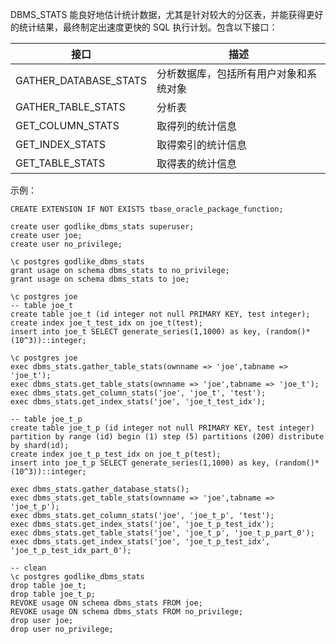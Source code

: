 DBMS_STATS 能良好地估计统计数据，尤其是针对较大的分区表，并能获得更好的统计结果，最终制定出速度更快的 SQL 执行计划。包含以下接口：

| 接口                  | 描述                                   |
| --------------------- | -------------------------------------- |
| GATHER_DATABASE_STATS | 分析数据库，包括所有用户对象和系统对象 |
| GATHER_TABLE_STATS    | 分析表                                 |
| GET_COLUMN_STATS      | 取得列的统计信息                       |
| GET_INDEX_STATS       | 取得索引的统计信息                     |
| GET_TABLE_STATS       | 取得表的统计信息                       |

示例：
```
CREATE EXTENSION IF NOT EXISTS tbase_oracle_package_function;
    
create user godlike_dbms_stats superuser;
create user joe;
create user no_privilege;
    
\c postgres godlike_dbms_stats
grant usage on schema dbms_stats to no_privilege;
grant usage on schema dbms_stats to joe;
    
\c postgres joe
-- table joe_t
create table joe_t (id integer not null PRIMARY KEY, test integer);
create index joe_t_test_idx on joe_t(test);
insert into joe_t SELECT generate_series(1,1000) as key, (random()*(10^3))::integer;
    
\c postgres joe
exec dbms_stats.gather_table_stats(ownname => 'joe',tabname => 'joe_t');
exec dbms_stats.get_table_stats(ownname => 'joe',tabname => 'joe_t');
exec dbms_stats.get_column_stats('joe', 'joe_t', 'test');
exec dbms_stats.get_index_stats('joe', 'joe_t_test_idx');
    
-- table joe_t_p
create table joe_t_p (id integer not null PRIMARY KEY, test integer) partition by range (id) begin (1) step (5) partitions (200) distribute by shard(id);
create index joe_t_p_test_idx on joe_t_p(test);
insert into joe_t_p SELECT generate_series(1,1000) as key, (random()*(10^3))::integer;
    
exec dbms_stats.gather_database_stats();
exec dbms_stats.get_table_stats(ownname => 'joe',tabname => 'joe_t_p');
exec dbms_stats.get_column_stats('joe', 'joe_t_p', 'test');
exec dbms_stats.get_index_stats('joe', 'joe_t_p_test_idx');
exec dbms_stats.get_table_stats('joe', 'joe_t_p', 'joe_t_p_part_0');
exec dbms_stats.get_index_stats('joe', 'joe_t_p_test_idx', 'joe_t_p_test_idx_part_0');
    
-- clean
\c postgres godlike_dbms_stats
drop table joe_t;
drop table joe_t_p;
REVOKE usage ON schema dbms_stats FROM joe;
REVOKE usage ON schema dbms_stats FROM no_privilege;
drop user joe;
drop user no_privilege;
```
